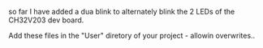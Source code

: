 so far I have added a dua blink to alternately blink the 2 LEDs of the CH32V203 dev board.

Add these files in the "User" diretory of your project - allowin overwrites..
